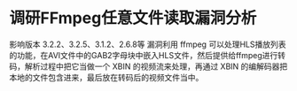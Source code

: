 # 调研FFmpeg任意文件读取漏洞分析
影响版本 3.2.2、3.2.5、3.1.2、2.6.8等
漏洞利用 ffmpeg 可以处理HLS播放列表的功能，在AVI文件中的GAB2字母块中嵌入HLS文件，然后提供给ffmpeg进行转码，解析过程中把它当做一个 XBIN 的视频流来处理，再通过 XBIN 的编解码器把本地的文件包含进来，最后放在转码后的视频文件当中。
